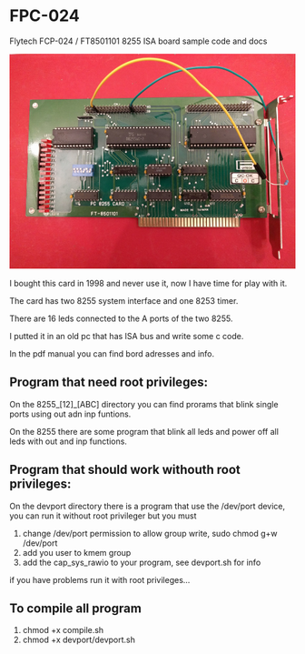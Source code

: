# FPC-024
Flytech FCP-024 / FT8501101 8255 ISA board sample code and docs

![FCP-024 photo ](/fpc-024.jpg)

I bought this card in 1998 and never use it, now I have time for play with it.

The card has two 8255 system interface and one 8253 timer.

There are 16 leds connected to the A ports of the two 8255.

I putted it in an old pc that has ISA bus and write some c code.

In the pdf manual you can find bord adresses and info.

## Program that need root privileges:

On the 8255_[12]_[ABC] directory you can find prorams that blink single ports using out adn inp funtions.

On the 8255 there are some program that blink all leds and power off all leds with out and inp functions.

## Program that should work withouth root privileges:

On the devport directory there is a program that use the /dev/port device, you can run it without root privileger but you must

1. change /dev/port permission to allow group write, sudo chmod g+w /dev/port
2. add you user to kmem group
3. add the cap_sys_rawio to your program, see devport.sh for info

if you have problems run it with root privileges...

## To compile all program

1. chmod +x compile.sh
2. chmod +x devport/devport.sh 

